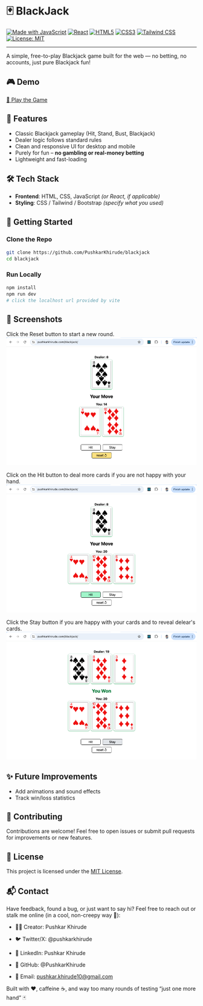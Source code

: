 # 🃏 BlackJack

[![Made with JavaScript](https://img.shields.io/badge/Made%20with-JavaScript-yellow?style=for-the-badge&logo=javascript)](https://developer.mozilla.org/en-US/docs/Web/JavaScript)
[![React](https://img.shields.io/badge/React-20232a?style=for-the-badge&logo=react&logoColor=61DAFB)](https://reactjs.org/)
[![HTML5](https://img.shields.io/badge/HTML5-E34F26?style=for-the-badge&logo=html5&logoColor=white)](https://developer.mozilla.org/en-US/docs/Web/HTML)
[![CSS3](https://img.shields.io/badge/CSS3-1572B6?style=for-the-badge&logo=css3&logoColor=white)](https://developer.mozilla.org/en-US/docs/Web/CSS)
[![Tailwind CSS](https://img.shields.io/badge/Tailwind_CSS-38B2AC?style=for-the-badge&logo=tailwind-css&logoColor=white)](https://tailwindcss.com/)
[![License: MIT](https://img.shields.io/badge/License-MIT-green?style=for-the-badge)](LICENSE)

---

A simple, free-to-play Blackjack game built for the web — no betting, no accounts, just pure Blackjack fun!

## 🎮 Demo

[🔗 Play the Game](pushkarkhirude.com/blackjack)

## 🧩 Features

- Classic Blackjack gameplay (Hit, Stand, Bust, Blackjack)
- Dealer logic follows standard rules
- Clean and responsive UI for desktop and mobile
- Purely for fun – **no gambling or real-money betting**
- Lightweight and fast-loading

## 🛠️ Tech Stack

- **Frontend**: HTML, CSS, JavaScript _(or React, if applicable)_
- **Styling**: CSS / Tailwind / Bootstrap _(specify what you used)_

## 🚀 Getting Started

### Clone the Repo

```bash
git clone https://github.com/PushkarKhirude/blackjack
cd blackjack
```

### Run Locally

```bash
npm install
npm run dev
# click the localhost url provided by vite
```

## 📸 Screenshots

Click the Reset button to start a new round.
![Gameplay Screenshot](screenshots/reset.png)

Click on the Hit button to deal more cards if you are not happy with your hand.
![Gameplay Screenshot](screenshots/hit.png)

Click the Stay button if you are happy with your cards and to reveal delear's cards.
![Gameplay Screenshot](screenshots/stay.png)

## ✨ Future Improvements

- Add animations and sound effects
- Track win/loss statistics

## 🤝 Contributing

Contributions are welcome! Feel free to open issues or submit pull requests for improvements or new features.

## 📄 License

This project is licensed under the [MIT License](LICENSE).

## 📬 Contact

Have feedback, found a bug, or just want to say hi?
Feel free to reach out or stalk me online (in a cool, non-creepy way 👀):

- 🧑‍💻 Creator: Pushkar Khirude

- 🐦 Twitter/X: @pushkarkhirude

- 💼 LinkedIn: Pushkar Khirude

- 🐙 GitHub: @PushkarKhirude

- 📮 Email: pushkar.khirude10@gmail.com

Built with ♥, caffeine ☕, and way too many rounds of testing “just one more hand” 🃏
